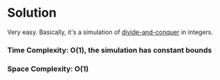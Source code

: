 # Solution

Very easy. Basically, it's a simulation of [divide-and-conquer](https://en.wikipedia.org/wiki/Divide-and-conquer_algorithm) in integers.

### Time Complexity: O(1), the simulation has constant bounds
### Space Complexity: O(1)